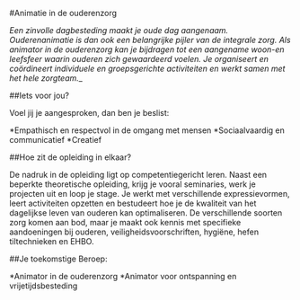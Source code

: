 #Animatie in de ouderenzorg

_Een zinvolle dagbesteding maakt je oude dag aangenaam. Ouderenanimatie is dan ook een belangrijke pijler van de integrale zorg. Als animator in de ouderenzorg kan je bijdragen tot een aangename woon-en leefsfeer waarin ouderen zich gewaardeerd voelen. Je organiseert en coördineert individuele en groepsgerichte activiteiten en werkt samen met het hele zorgteam.__

##Iets voor jou?

Voel jij je aangesproken, dan ben je beslist:

*Empathisch en respectvol in de omgang met mensen
*Sociaalvaardig en communicatief
*Creatief

##Hoe zit de opleiding in elkaar?

De nadruk in de opleiding ligt op competentiegericht leren. Naast een beperkte theoretische opleiding, krijg je vooral seminaries, werk je projecten uit en loop je stage. Je werkt met verschillende expressievormen, leert activiteiten opzetten en bestudeert hoe je de kwaliteit van het dagelijkse leven van ouderen kan optimaliseren. De verschillende soorten zorg komen aan bod, maar je maakt ook kennis met specifieke aandoeningen bij ouderen, veiligheidsvoorschriften, hygiëne, hefen tiltechnieken en EHBO.

##Je toekomstige Beroep:

*Animator in de ouderenzorg
*Animator voor ontspanning en vrijetijdsbesteding